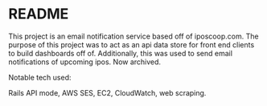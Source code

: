 # README

This project is an email notification service based off of iposcoop.com. The purpose of this project was to act as an api data store for front end clients to build dashboards off of. Additionally, this was used to send email notifications of upcoming ipos. Now archived.

Notable tech used:

Rails API mode, AWS SES, EC2, CloudWatch, web scraping.
